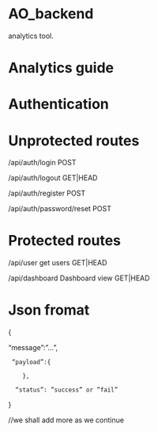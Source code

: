 # AO_backend
analytics tool.

# Analytics guide

# Authentication


# Unprotected routes
/api/auth/login						POST

/api/auth/logout					GET|HEAD

/api/auth/register					POST

/api/auth/password/reset				POST

# Protected routes
/api/user			get users		GET|HEAD

/api/dashboard		Dashboard view		GET|HEAD


# Json fromat
{

   “message”:”...”,
   
     “payload”:{
     
		},
		
      “status”: ”success” or ”fail”
      
}

//we shall add more as we continue

